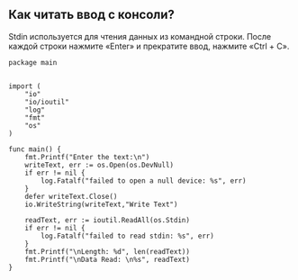 ## Как читать ввод с консоли?
Stdin используется для чтения данных из командной строки.
После каждой строки нажмите «Enter» и прекратите ввод, нажмите «Ctrl + C».

```golang
package main
 
 
import (
    "io"
    "io/ioutil"
    "log"
    "fmt"
    "os"
)
 
func main() {
    fmt.Printf("Enter the text:\n")
    writeText, err := os.Open(os.DevNull)
    if err != nil {
        log.Fatalf("failed to open a null device: %s", err)
    }
    defer writeText.Close()
    io.WriteString(writeText,"Write Text")
     
    readText, err := ioutil.ReadAll(os.Stdin)
    if err != nil {
        log.Fatalf("failed to read stdin: %s", err)
    }
    fmt.Printf("\nLength: %d", len(readText))
    fmt.Printf("\nData Read: \n%s", readText)
}
```
